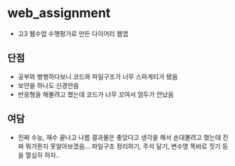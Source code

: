# web_assignment

+ 고3 웹수업 수행평가로 만든 다이어리 웹앱

## 단점

+ 공부와 병행하다보니 코드와 파일구조가 너무 스파게티가 됐음
+ 보안을 하나도 신경안씀
+ 반응형을 해볼려고 했는데 코드가 너무 꼬여서 엄두가 안났음

## 여담

+ 진짜 수능, 재수 끝나고 나름 결과물은 좋았다고 생각을 해서 손대볼려고 했는데 진짜 뭐가뭔지 못알아보겠음... 파일구조 정리하기, 주석 달기, 변수명 똑바로 짓기 등을 열심히 하자..
